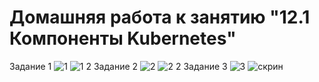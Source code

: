# Домашняя работа к занятию "12.1 Компоненты Kubernetes"
Задание 1 
![1](https://user-images.githubusercontent.com/78191008/135609219-aa30ad65-28a8-46db-8c83-f24764491a4a.png)
![1 2](https://user-images.githubusercontent.com/78191008/135609284-32d4a90c-bf68-4438-bc70-18d9d136ea81.png)
Задание 2
![2](https://user-images.githubusercontent.com/78191008/135609396-e9f63174-ce6a-4352-8a2c-3a0c5e899b50.png)
![2 2](https://user-images.githubusercontent.com/78191008/135609407-13ee0dce-8716-4529-b455-58b434413d00.png)
Задание 3
![3](https://user-images.githubusercontent.com/78191008/135609530-8d12cd8a-e1bd-4cd7-a474-76d29ce70fb3.png)
![скрин](https://user-images.githubusercontent.com/78191008/135704741-21f91cd9-743c-4da1-bdff-c53440ef77e7.jpg)
